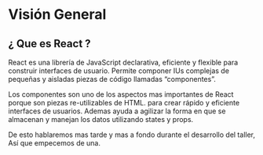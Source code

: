 # Visión General

## ¿ Que es React ?

React es una librería de JavaScript declarativa, eficiente y flexible para construir interfaces de usuario. Permite componer IUs complejas de pequeñas y aisladas piezas de código llamadas “componentes”.

Los componentes son uno de los aspectos mas importantes de React porque son piezas re-utilizables de HTML. para crear rápido y eficiente interfaces de usuarios. Ademas ayuda a agilizar la forma en que se almacenan y manejan los datos utilizando states y props.

De esto hablaremos mas tarde y mas a fondo durante el desarrollo del taller, Así que empecemos de una.

